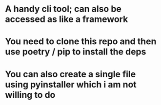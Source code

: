 # A handy cli tool; can also be accessed as like a framework

# You need to clone this repo and then use poetry / pip to install the deps

# You can also create a single file using pyinstaller which i am not willing to do